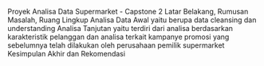 Proyek Analisa Data Supermarket - Capstone 2
Latar Belakang, Rumusan Masalah, Ruang Lingkup
Analisa Data Awal yaitu berupa data cleansing dan understanding
Analisa Tanjutan yaitu terdiri dari analisa berdasarkan karakteristik pelanggan dan analisa terkait kampanye promosi yang sebelumnya telah dilakukan oleh perusahaan pemilik supermarket
Kesimpulan Akhir dan Rekomendasi
